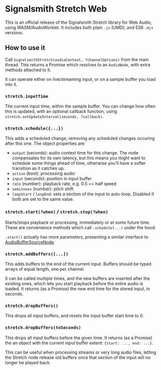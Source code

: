 # Signalsmith Stretch Web

This is an official release of the Signalsmith Stretch library for Web Audio, using WASM/AudioWorklet. It includes both plain `.js` (UMD), and ES6 `.mjs` versions.

## How to use it

Call `SignalsmithStretch(audioContext, ?channelOptions)` from the main thread. This returns a Promise which resolves to an `AudioNode`, with extra methods attached to it.

It can operate either on live/streaming input, or on a sample buffer you load into it.

### `stretch.inputTime`

The current input time, within the sample buffer. You can change how often this is updated, with an optional callback function, using `stretch.setUpdateInterval(seconds, ?callback)`.

### `stretch.schedule({...})`

This adds a scheduled change, removing any scheduled changes occuring after this one. The object properties are:

- `output` (seconds): audio context time for this change. The node compensates for its own latency, but this means you might want to schedule some things ahead of time, otherwise you'll have a softer transition as it catches up.
- `active` (bool): processing audio
- `input` (seconds): position in input buffer
- `rate` (number): playback rate, e.g. 0.5 == half speed
- `semitones` (number): pitch shift
- `loopStart` / `loopEnd`: sets a section of the input to auto-loop. Disabled if both are set to the same value.

### `stretch.start(?when)` / `stretch.stop(?when)`

Starts/stops playback or processing, immediately or at some future time. These are convenience methods which call `.schedule(...)` under the hood.

`.start()` actually has more parameters, presenting a similar interface to [AudioBufferSourceNode](https://developer.mozilla.org/en-US/docs/Web/API/AudioBufferSourceNode/start).

### `stretch.addBuffers([...])`

This adds buffers to the end of the current input. Buffers should be typed arrays of equal length, one per channel.

It can be called multiple times, and the new buffers are inserted after the existing ones, which lets you start playback before the entire audio is loaded. It returns (as a Promise) the new end time for the stored input, in seconds.

### `stretch.dropBuffers()`

This drops all input buffers, and resets the input buffer start time to 0.

### `stretch.dropBuffers(toSeconds)`

This drops all input buffers before the given time. It returns (as a Promise) the an object with the current input buffer extent: `{start: ..., end: ...}`.

This can be useful when processing streams or very long audio files, letting the Stretch node release old buffers once that section of the input will no longer be played back.
